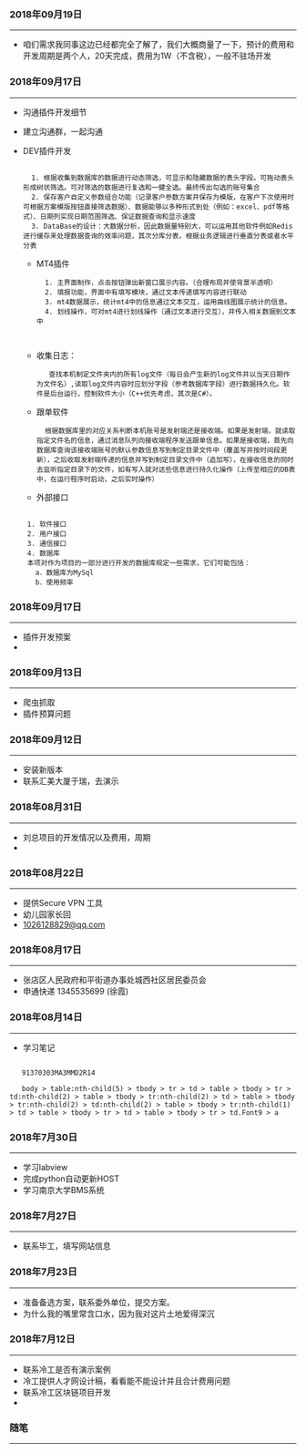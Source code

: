 
###  2018年09月19日
-----------------------------------------------------------------
* 咱们需求我同事这边已经都完全了解了，我们大概商量了一下，预计的费用和开发周期是两个人，20天完成，费用为1W（不含税），一般不驻场开发


###  2018年09月17日
-----------------------------------------------------------------
* 沟通插件开发细节
* 建立沟通群，一起沟通
* DEV插件开发
  ```

    1. 根据收集到数据库的数据进行动态筛选，可显示和隐藏数据的表头字段。可拖动表头形成树状筛选。可对筛选的数据进行复选和一健全选。最终传出勾选的账号集合
    2. 保存客户自定义参数组合功能（记录客户参数方案并保存为模版，在客户下次使用时可根据方案模版按钮直接筛选数据）、数据能够以多种形式到处（例如：excel、pdf等格式）、日期列实现日期范围筛选、保证数据查询和显示速度
    3. DataBase的设计：大数据分析，因此数据量特别大，可以运用其他软件例如Redis进行缓存来处理数据查询的效率问题，其次分库分表，根据业务逻辑进行垂直分表或者水平分表

  ```

  * MT4插件
    ```
      1. 主界面制作，点击按钮弹出新窗口展示内容。（合理布局并使背景半透明）
      2. 填报功能，界面中有填写模块，通过文本传递填写内容进行联动
      3. mt4数据展示，统计mt4中的信息通过文本交互，运用曲线图展示统计的信息。
      4. 划线操作，可对mt4进行划线操作（通过文本进行交互），并传入相关数据到文本中



    ```

  * 收集日志：
    ```
       查找本机制定文件夹内的所有log文件（每日会产生新的log文件并以当天日期作为文件名）,读取log文件内容时应划分字段（参考数据库字段）进行数据持久化。软件是后台运行，控制软件大小（C++优先考虑，其次是C#）。
    ```
  * 跟单软件
    ```
      根据数据库里的对应关系判断本机账号是发射端还是接收端。如果是发射端，就读取指定文件名的信息，通过消息队列向接收端程序发送跟单信息。如果是接收端，首先向数据库查询该接收端账号的默认参数信息写到制定目录文件中（覆盖写并按时间段更新），之后收取发射端传递的信息并写到制定目录文件中（追加写），在接收信息的同时去监听指定目录下的文件，如有写入就对这些信息进行持久化操作（上传至相应的DB表中，在运行程序时启动，之后实时操作）
    ```
  * 外部接口
   ```

    1. 软件接口
    2. 用户接口
    3. 通信接口
    4. 数据库
    本项对作为项目的一部分进行开发的数据库规定一些需求，它们可能包括：
      a．数据库为MySql
      b．使用频率

   ```


###  2018年09月17日
-----------------------------------------------------------------
* 插件开发预案
*


###  2018年09月13日
-----------------------------------------------------------------
* 爬虫抓取
* 插件预算问题

###  2018年09月12日
-----------------------------------------------------------------
* 安装新版本
* 联系汇美大厦于瑞，去演示


###  2018年08月31日
-----------------------------------------------------------------
* 刘总项目的开发情况以及费用，周期
*

###  2018年08月22日
-----------------------------------------------------------------
* 提供Secure VPN 工具
* 幼儿园家长回
* 1026128829@qq.com


###  2018年08月17日
-----------------------------------------------------------------
* 张店区人民政府和平街道办事处城西社区居民委员会
* 申通快递 1345535699 (徐霞)



###  2018年08月14日
-----------------------------------------------------------------
* 学习笔记
 ```

    91370303MA3MMD2R14

    body > table:nth-child(5) > tbody > tr > td > table > tbody > tr > td:nth-child(2) > table > tbody > tr:nth-child(2) > td > table > tbody > tr:nth-child(2) > td:nth-child(2) > table > tbody > tr:nth-child(1) > td > table > tbody > tr > td > table > tbody > tr > td.Font9 > a

 ```

###  2018年7月30日
-----------------------------------------------------------------
 * 学习labview
 * 完成python自动更新HOST
 * 学习南京大学BMS系统


###  2018年7月27日
-----------------------------------------------------------------
 * 联系毕工，填写网站信息

###  2018年7月23日
-----------------------------------------------------------------
 * 准备备选方案，联系委外单位，提交方案。
 * 为什么我的嘴里常含口水，因为我对这片土地爱得深沉


###  2018年7月12日
-----------------------------------------------------------------
 * 联系冷工是否有演示案例
 * 冷工提供人才网设计稿，看看能不能设计并且合计费用问题
 * 联系冷工区块链项目开发
 *


 ### 随笔
 -----------------------------------------------------------------
